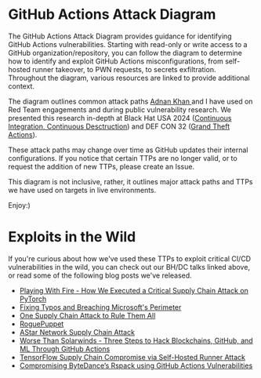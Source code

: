 # GitHub Actions Attack Diagram

The GitHub Actions Attack Diagram provides guidance for identifying GitHub Actions vulnerabilities. Starting with read-only or write access to a GitHub organization/repository, you can follow the diagram to determine how to identify and exploit GitHub Actions misconfigurations, from self-hosted runner takeover, to PWN requests, to secrets exfiltration. Throughout the diagram, various resources are linked to provide additional context.


The diagram outlines common attack paths [Adnan Khan ](https://adnanthekhan.com/) and I have used on Red Team engagements and during public vulnerability research. We presented this research in-depth at Black Hat USA 2024 ([Continuous Integration, Continuous Desctruction](https://www.blackhat.com/us-24/briefings/schedule/index.html#self-hosted-github-cicd-runners-continuous-integration-continuous-destruction-38308)) and DEF CON 32 ([Grand Theft Actions](https://defcon.org/html/defcon-32/dc-32-speakers.html#54489)).

These attack paths may change over time as GitHub updates their internal configurations. If you notice that certain TTPs are no longer valid, or to request the addition of new TTPs, please create an Issue. 

This diagram is not inclusive, rather, it outlines major attack paths and TTPs we have used on targets in live environments.

Enjoy:)

# Exploits in the Wild

If you're curious about how we've used these TTPs to exploit critical CI/CD vulnerabilities in the wild, you can check out our BH/DC talks linked above, or read some of the following blog posts we've released.

* [Playing With Fire - How We Executed a Critical Supply Chain Attack on PyTorch](https://johnstawinski.com/2024/01/11/playing-with-fire-how-we-executed-a-critical-supply-chain-attack-on-pytorch/comment-page-1/)
* [Fixing Typos and Breaching Microsoft's Perimeter](https://johnstawinski.com/2024/04/15/fixing-typos-and-breaching-microsofts-perimeter/)
* [One Supply Chain Attack to Rule Them All](https://adnanthekhan.com/2023/12/20/one-supply-chain-attack-to-rule-them-all/)
* [RoguePuppet](https://adnanthekhan.com/2024/07/02/roguepuppet-a-critical-puppet-forge-supply-chain-vulnerability/)
* [AStar Network Supply Chain Attack](https://adnanthekhan.com/2024/01/19/web3s-achilles-heel-a-supply-chain-attack-on-astar-network/)
* [Worse Than Solarwinds - Three Steps to Hack Blockchains, GitHub, and ML Through GitHub Actions](https://johnstawinski.com/2024/01/05/worse-than-solarwinds-three-steps-to-hack-blockchains-github-and-ml-through-github-actions/)
* [TensorFlow Supply Chain Compromise via Self-Hosted Runner Attack](https://www.praetorian.com/blog/tensorflow-supply-chain-compromise-via-self-hosted-runner-attack)
* [Compromising ByteDance’s Rspack using GitHub Actions Vulnerabilities](https://www.praetorian.com/blog/compromising-bytedances-rspack-github-actions-vulnerabilities/)

